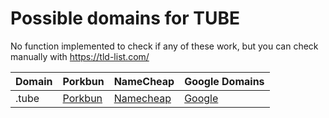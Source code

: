 # Possible domains for TUBE

No function implemented to check if any of these work, but you can check manually with https://tld-list.com/

| Domain | Porkbun | NameCheap | Google Domains |
|---|---|---|---|
| .tube | [Porkbun](https://porkbun.com/checkout/search?prb=e814663da1&tlds=&idnLanguage=&search=search&q=.tube) | [Namecheap](https://www.namecheap.com/domains/registration/results/?domain=.tube) | [Google](https://domains.google.com/registrar/search?searchTerm=.tube) |
